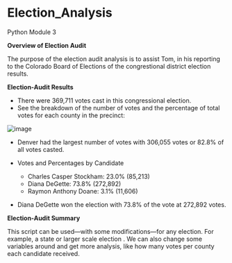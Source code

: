 # Election_Analysis
Python Module 3

**Overview of Election Audit**

The purpose of the election audit analysis is to assist Tom, in his reporting to the Colorado Board of Elections of the congrestional district election results.

**Election-Audit Results**

- There were 369,711 votes cast in this congressional election.
- See the breakdown of the number of votes and the percentage of total votes for each county in the precinct:

![image](https://user-images.githubusercontent.com/93399107/149678391-b0dc4044-f348-4de5-a2fd-f9309c71e527.png)

- Denver had the largest number of votes with 306,055 votes or 82.8% of all votes casted. 

- Votes and Percentages by Candidate
  - Charles Casper Stockham: 23.0% (85,213)
  - Diana DeGette: 73.8% (272,892)
  - Raymon Anthony Doane: 3.1% (11,606)

- Diana DeGette won the election with 73.8% of the vote at 272,892 votes. 

**Election-Audit Summary**

This script can be used—with some modifications—for any election. For example, a state or larger scale election . We can also change some variables around and get more analysis, like how many votes per county each candidate received.
